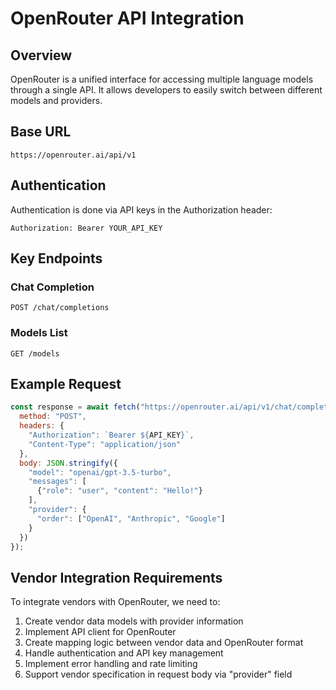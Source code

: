 # OpenRouter API Integration

## Overview
OpenRouter is a unified interface for accessing multiple language models through a single API. It allows developers to easily switch between different models and providers.

## Base URL
```
https://openrouter.ai/api/v1
```

## Authentication
Authentication is done via API keys in the Authorization header:
```
Authorization: Bearer YOUR_API_KEY
```

## Key Endpoints

### Chat Completion
```
POST /chat/completions
```

### Models List
```
GET /models
```

## Example Request
```javascript
const response = await fetch("https://openrouter.ai/api/v1/chat/completions", {
  method: "POST",
  headers: {
    "Authorization": `Bearer ${API_KEY}`,
    "Content-Type": "application/json"
  },
  body: JSON.stringify({
    "model": "openai/gpt-3.5-turbo",
    "messages": [
      {"role": "user", "content": "Hello!"}
    ],
    "provider": {
      "order": ["OpenAI", "Anthropic", "Google"]
    }
  })
});
```

## Vendor Integration Requirements
To integrate vendors with OpenRouter, we need to:

1. Create vendor data models with provider information
2. Implement API client for OpenRouter
3. Create mapping logic between vendor data and OpenRouter format
4. Handle authentication and API key management
5. Implement error handling and rate limiting
6. Support vendor specification in request body via "provider" field